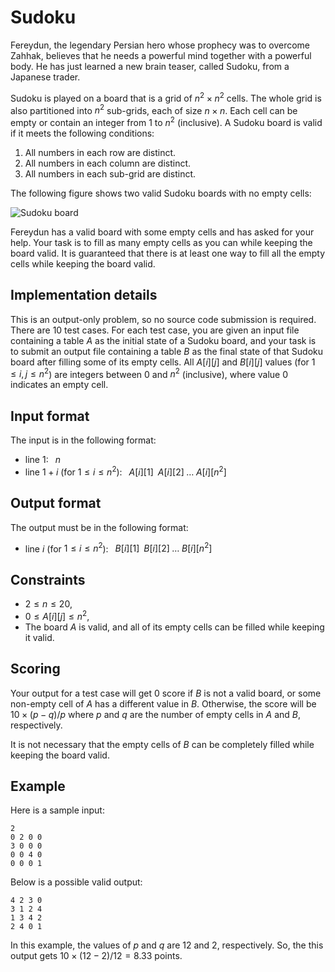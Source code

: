 # Sudoku

Fereydun, the legendary Persian hero whose prophecy was to overcome Zahhak, believes that he needs a powerful mind together with a powerful body. He has just learned a new brain teaser, called Sudoku, from a Japanese trader.

Sudoku is played on a board that is a grid of $n^2 \times n^2$ cells. The whole grid is also partitioned into $n^2$ sub-grids, each of size $n \times n$. Each cell can be empty or contain an integer from $1$ to $n^2$ (inclusive). A Sudoku board is valid if it meets the following conditions:

1. All numbers in each row are distinct.
2. All numbers in each column are distinct.
3. All numbers in each sub-grid are distinct.

The following figure shows two valid Sudoku boards with no empty cells:

![Sudoku board](Sudoku.png "340")

Fereydun has a valid board with some empty cells and has asked for your help. Your task is to fill as many empty cells as you can while keeping the board valid.
It is guaranteed that there is at least one way to fill all the empty cells while keeping the board valid.


## Implementation details

This is an output-only problem, so no source code submission is required.
There are $10$ test cases.
For each test case, you are given an input file containing a table $A$ as the initial state of a Sudoku board, and your task is to submit an output file containing a table $B$ as the final state of that Sudoku board after filling some of its empty cells.
All $A[i][j]$ and $B[i][j]$ values (for $1 \leq i,j \leq n^2$) are integers between $0$ and $n^2$ (inclusive), where value $0$ indicates an empty cell.


## Input format

The input is in the following format:
* line $1$: $\;\;n$
* line $1+i$ (for $1 \leq i \leq n^2$): $\;\; A[i][1] \;\; A[i][2] \;\ldots \; A[i][n^2]$


## Output format

The output must be in the following format:
* line $i$ (for $1 \leq i \leq n^2$): $\;\; B[i][1] \;\; B[i][2] \;\ldots \; B[i][n^2]$


## Constraints

* $2 \leq n \leq 20$,
* $0 \leq A[i][j] \leq n^2$,
* The board $A$ is valid, and all of its empty cells can be filled while keeping it valid.


## Scoring

Your output for a test case will get $0$ score if $B$ is not a valid board, or some non-empty cell of $A$ has a different value in $B$. Otherwise, the score will be $10 \times (p-q)/p$ where $p$ and $q$ are the number of empty cells in $A$ and $B$, respectively.

It is not necessary that the empty cells of $B$ can be completely filled while keeping the board valid.


## Example

Here is a sample input:
```
2
0 2 0 0
3 0 0 0
0 0 4 0
0 0 0 1
```
Below is a possible valid output:
```
4 2 3 0
3 1 2 4
1 3 4 2
2 4 0 1
```
In this example, the values of $p$ and $q$ are $12$ and $2$, respectively.
So, the this output gets $10 \times (12-2)/12  = 8.33$ points.
